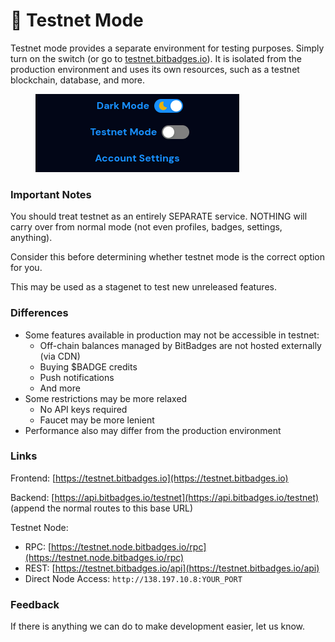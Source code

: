 # 🧪 Testnet Mode

Testnet mode provides a separate environment for testing purposes. Simply turn on the switch (or go to [testnet.bitbadges.io](https://testnet.bitbadges.io)). It is isolated from the production environment and uses its own resources, such as a testnet blockchain, database, and more.

<figure><img src="../.gitbook/assets/image (1) (1) (1) (1) (1) (1) (1) (1) (1) (1) (1) (1) (1) (1) (1) (1) (1) (1) (1) (1) (1) (1) (1) (1) (1) (1) (1) (1) (1) (1) (1) (1) (1) (1) (1) (1) (1) (1).png" alt=""><figcaption></figcaption></figure>

### Important Notes

You should treat testnet as an entirely SEPARATE service. NOTHING will carry over from normal mode (not even profiles, badges, settings, anything).

Consider this before determining whether testnet mode is the correct option for you.

This may be used as a stagenet to test new unreleased features.

### Differences

* Some features available in production may not be accessible in testnet:
  * Off-chain balances managed by BitBadges are not hosted externally (via CDN)
  * Buying $BADGE credits
  * Push notifications
  * And more
* Some restrictions may be more relaxed
  * No API keys required
  * Faucet may be more lenient
* Performance also may differ from the production environment

### Links

Frontend: [https://testnet.bitbadges.io](https://testnet.bitbadges.io)

Backend: [https://api.bitbadges.io/testnet](https://api.bitbadges.io/testnet) (append the normal routes to this base URL)

Testnet Node:

* RPC: [https://testnet.node.bitbadges.io/rpc](https://testnet.node.bitbadges.io/rpc)
* REST: [https://testnet.bitbadges.io/api](https://testnet.bitbadges.io/api)
* Direct Node Access: `http://138.197.10.8:YOUR_PORT`

### Feedback

If there is anything we can do to make development easier, let us know.
